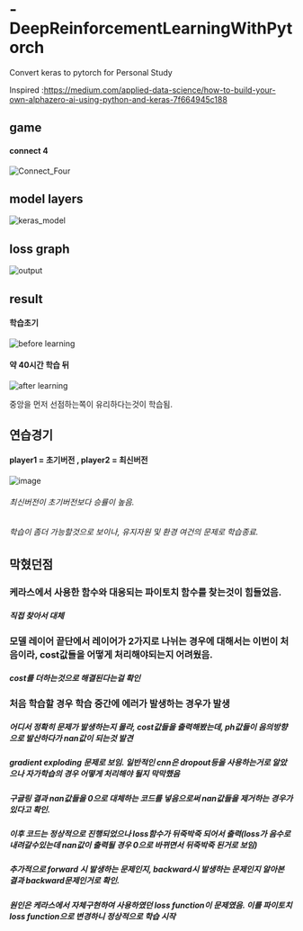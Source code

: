 # -DeepReinforcementLearningWithPytorch

Convert keras to pytorch for Personal Study

Inspired :https://medium.com/applied-data-science/how-to-build-your-own-alphazero-ai-using-python-and-keras-7f664945c188
## game
#### connect 4
![Connect_Four](https://user-images.githubusercontent.com/59239082/163004555-438f6f0e-2079-4b39-8c35-307b79459665.gif)



## model layers
![keras_model](https://user-images.githubusercontent.com/59239082/162997653-c3a17ddc-1c2a-4c9f-9ca1-118de9ef40ad.png)


## loss graph
![output](https://user-images.githubusercontent.com/59239082/162997545-770eed45-c867-4271-b576-8242bb333c34.png)


## result

#### 학습초기
![before learning](https://user-images.githubusercontent.com/59239082/162998613-7d489ab2-7c3b-43fa-a0d0-beab7ad0525d.jpg)

#### 약 40시간 학습 뒤
![after learning](https://user-images.githubusercontent.com/59239082/162998683-c8a205e4-38d8-4980-9437-72e46611aeb3.jpg)

중앙을 먼저 선점하는쪽이 유리하다는것이 학습됨.

## 연습경기
#### player1 = 초기버전 , player2 = 최신버전
![image](https://user-images.githubusercontent.com/59239082/162999860-3dc1a852-478e-4691-a493-3c77e0abacf0.png)
###### 최신버전이 초기버전보다 승률이 높음.

###### 학습이 좀더 가능할것으로 보이나, 유지자원 및 환경 여건의 문제로 학습종료.

## 막혔던점
### 케라스에서 사용한 함수와 대응되는 파이토치 함수를 찾는것이 힘들었음. 
##### 직접 찾아서 대체
### 모델 레이어 끝단에서 레이어가 2가지로 나뉘는 경우에 대해서는 이번이 처음이라, cost값들을 어떻게 처리해야되는지 어려웠음.
##### cost를 더하는것으로 해결된다는걸 확인
### 처음 학습할 경우 학습 중간에 에러가 발생하는 경우가 발생
##### 어디서 정확히 문제가 발생하는지 몰라, cost값들을 출력해봤는데, ph값들이 음의방향으로 발산하다가 nan값이 되는것 발견
##### gradient exploding 문제로 보임. 일반적인 cnn은 dropout등을 사용하는거로 알았으나 자가학습의 경우 어떻게 처리해야 될지 막막했음  
##### 구글링 결과 nan값들을 0으로 대체하는 코드를 넣음으로써 nan값들을 제거하는 경우가 있다고 확인.
##### 이후 코드는 정상적으로 진행되었으나 loss함수가 뒤죽박죽 되어서 출력(loss가 음수로 내려갈수있는데 nan값이 출력될 경우 0으로 바뀌면서 뒤죽박죽 된거로 보임)
##### 추가적으로 forward 시 발생하는 문제인지, backward시 발생하는 문제인지 알아본 결과 backward문제인거로 확인.
##### 원인은 케라스에서 자체구현하여 사용하였던 loss function이 문제였음. 이를 파이토치 loss function으로 변경하니 정상적으로 학습 시작

